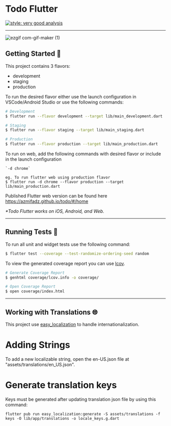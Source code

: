 # Todo Flutter

[![style: very good analysis][very_good_analysis_badge]][very_good_analysis_link]

---

![ezgif com-gif-maker (1)](https://user-images.githubusercontent.com/2696819/216298111-8777c6d6-2930-4c52-96b5-6b4e8af79f3f.gif)


## Getting Started 🚀

This project contains 3 flavors:

- development
- staging
- production

To run the desired flavor either use the launch configuration in VSCode/Android Studio or use the following commands:

```sh
# Development
$ flutter run --flavor development --target lib/main_development.dart

# Staging
$ flutter run --flavor staging --target lib/main_staging.dart

# Production
$ flutter run --flavor production --target lib/main_production.dart
```

To run on web, add the following commands with desired flavor or include in the launch configuration

```
`-d chrome`

eg. To run flutter web using production flavor
$ flutter run -d chrome --flavor production --target lib/main_production.dart

```

Published Flutter web version can be found here
https://azmifadz.github.io/todo/#/home


_\*Todo Flutter works on iOS, Android, and Web._

---

## Running Tests 🧪

To run all unit and widget tests use the following command:

```sh
$ flutter test --coverage --test-randomize-ordering-seed random
```

To view the generated coverage report you can use [lcov](https://github.com/linux-test-project/lcov).

```sh
# Generate Coverage Report
$ genhtml coverage/lcov.info -o coverage/

# Open Coverage Report
$ open coverage/index.html
```

---

## Working with Translations 🌐

This project use [easy_localization][easy_localization_link] to handle internationalization.

# Adding Strings

To add a new localizable string, open the en-US.json file at "assets/translations/en_US.json".

# Generate translation keys

Keys must be generated after updating translation json file by using this command:

```
flutter pub run easy_localization:generate -S assets/translations -f keys -O lib/app/translations -o locale_keys.g.dart
```

[easy_localization_link]: https://pub.dev/packages/easy_localization
[very_good_analysis_badge]: https://img.shields.io/badge/style-very_good_analysis-B22C89.svg
[very_good_analysis_link]: https://pub.dev/packages/very_good_analysis
